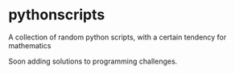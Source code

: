 # pythonscripts
A collection of random python scripts, with a certain tendency for mathematics

Soon adding solutions to programming challenges.
